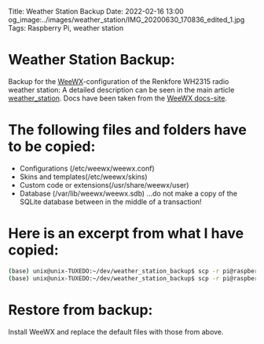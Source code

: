 Title: Weather Station Backup
Date: 2022-02-16 13:00
og_image:../images/weather_station/IMG_20200630_170836_edited_1.jpg
Tags: Raspberry Pi, weather station

# Weather Station Backup:
Backup for the [WeeWX](http://www.weewx.com/)-configuration of the Renkfore WH2315 radio weather station:
A detailed description can be seen in the main article [weather_station](https://markus-site.at/weather-station.html).
Docs have been taken from the [WeeWX docs-site](http://weewx.com/docs/usersguide.htm#backup).


# The following files and folders have to be copied: 
* Configurations (/etc/weewx/weewx.conf)
* Skins and templates(/etc/weewx/skins)
* Custom code or extensions(/usr/share/weewx/user)
* Database (/var/lib/weewx/weewx.sdb)  ...do not make a copy of the SQLite database between in the middle of a transaction!

# Here is an excerpt from what I have copied:
```bash
(base) unix@unix-TUXEDO:~/dev/weather_station_backup$ scp -r pi@raspberrypi:/etc/weewx/weewx.conf .
(base) unix@unix-TUXEDO:~/dev/weather_station_backup$ scp -r pi@raspberrypi:/home/weewx/skins .


```


# Restore from backup:
Install WeeWX and replace the default files with those from above.
